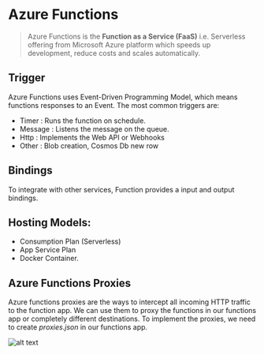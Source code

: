 # Azure Functions
> Azure Functions is the **Function as a Service (FaaS)** i.e. Serverless offering from Microsoft Azure platform which speeds up development, reduce costs and scales automatically.

## Trigger
Azure Functions uses Event-Driven Programming Model, which means functions responses to an Event. The most common triggers are:
- Timer : Runs the function on schedule.
- Message : Listens the message on the queue.
- Http : Implements the Web API or Webhooks
- Other : Blob creation, Cosmos Db new row

## Bindings
To integrate with other services, Function provides a input and output bindings.

## Hosting Models:
- Consumption Plan (Serverless)
- App Service Plan
- Docker Container.

## Azure Functions Proxies
Azure functions proxies are the ways to intercept all incoming HTTP traffic to the function app. We can use them to proxy the functions in our functions app or completely different destinations. To implement the proxies, we need to create *proxies.json* in our functions app.

![alt text]()
